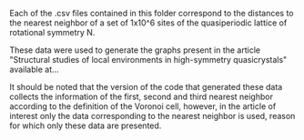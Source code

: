 Each of the .csv files contained in this folder correspond to the distances to the nearest neighbor of a set of 1x10^6 sites of the quasiperiodic lattice of rotational symmetry N.

These data were used to generate the graphs present in the article "Structural studies of local environments in high-symmetry quasicrystals" available at...

It should be noted that the version of the code that generated these data collects the information of the first, second and third nearest neighbor according to the definition of the Voronoi cell, however, in the article of interest only the data corresponding to the nearest neighbor is used, reason for which only these data are presented.
